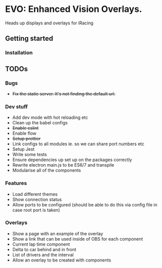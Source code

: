 # EVO: Enhanced Vision Overlays.

Heads up displays and overlays for iRacing

## Getting started

### Installation

## TODOs

### Bugs

*   ~~Fix the static server. It's not finding the default url.~~

### Dev stuff

*   Add dev mode with hot reloading etc
*   Clean up the babel configs
*   ~~Enable eslint~~
*   Enable flow
*   ~~Setup prettier~~
*   Link configs to all modules ie. so we can share port numbers etc
*   Setup Jest
*   Write some tests
*   Ensure dependencies up set up on the packages correctly
*   Rewrite electron main.js to be ES6/7 and transpile
*   Modularise all of the components

### Features

*   Load different themes
*   Show connection status
*   Allow ports to be configured (should be able to do this via config file in case root port is taken)

### Overlays

*   Show a page with an example of the overlay
*   Show a link that can be used inside of OBS for each component
*   Current lap time component
*   Delta to car behind and in front
*   List of drivers and the interval
*   Allow an overlay to be created with components
